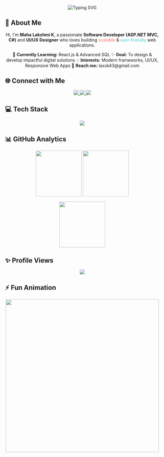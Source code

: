 <p align="center">
  <img src="https://readme-typing-svg.herokuapp.com?font=Poppins&size=30&duration=4000&pause=500&color=FF6B6B&background=00000000&center=true&vCenter=true&width=600&lines=Hi+👋,+I'm+Maha+Lakshmi+K;" alt="Typing SVG" />
</p>

## 🎨 **About Me**  

<p align="center">
Hi, I'm <b>Maha Lakshmi K</b>, a passionate 
<b>Software Developer (ASP.NET MVC, C#)</b> and <b>UI/UX Designer</b>  
who loves building <span style="color:#FF6B6B;">scalable</span> & 
<span style="color:#4ECDC4;">user‑friendly</span> web applications.  
</p>

<p align="center">
🌱 <b>Currently Learning:</b> React.js & Advanced SQL  
✨ <b>Goal:</b> To design & develop impactful digital solutions  
💡 <b>Interests:</b> Modern frameworks, UI/UX, Responsive Web Apps  
📧 <b>Reach me:</b> laxxk43@gmail.com  
</p>


## 🌐 **Connect with Me**

<p align="center">
  <a href="https://instagram.com/beautyy_fool_05">
    <img src="https://img.shields.io/badge/Instagram-ff6b6b?style=for-the-badge&logo=instagram&logoColor=white" />
  </a>
  <a href="https://www.linkedin.com/in/maha-lakshmi-k-96682a36b/">
    <img src="https://img.shields.io/badge/LinkedIn-0077B5?style=for-the-badge&logo=linkedin&logoColor=white" />
  </a>
  <a href="mailto:laxxk43@gmail.com">
    <img src="https://img.shields.io/badge/Email-D14836?style=for-the-badge&logo=gmail&logoColor=white" />
  </a>
</p>


## 💻 **Tech Stack**

<p align="center">
<img src="https://skillicons.dev/icons?i=cs,dotnet,html,css,js,react,php,java,mysql,figma,xd,photoshop,github&theme=dark" />
</p>


## 📊 **GitHub Analytics**

<p align="center">
  <img src="https://github-readme-stats.vercel.app/api?username=mahalakshmi-005&theme=radical&hide_border=false&show_icons=true" height="150" />
  <img src="https://streak-stats.demolab.com?user=mahalakshmi-005&theme=radical&hide_border=false" height="150" />
</p>

<p align="center">
  <img src="https://github-readme-stats.vercel.app/api/top-langs/?username=mahalakshmi-005&theme=radical&hide_border=false&layout=compact" height="150" />
</p>


## ✨ **Profile Views**

<p align="center">
  <img src="https://visitcount.itsvg.in/api?id=mahalakshmi-005&icon=2&color=9" />
</p>


## ⚡ **Fun Animation**

<p align="center">
  <img src="https://raw.githubusercontent.com/saadeghi/saadeghi/master/dino.gif" width="500" />
</p>
